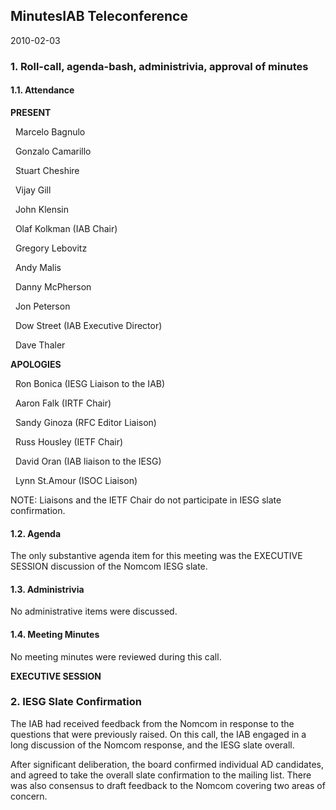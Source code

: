 
MinutesIAB Teleconference
-------------------------


2010-02-03


### 1. Roll-call, agenda-bash, administrivia, approval of minutes


#### 1.1. Attendance


**PRESENT**  

  Marcelo Bagnulo  

  Gonzalo Camarillo  

  Stuart Cheshire  

  Vijay Gill  

  John Klensin  

  Olaf Kolkman (IAB Chair)  

  Gregory Lebovitz  

  Andy Malis  

  Danny McPherson  

  Jon Peterson  

  Dow Street (IAB Executive Director)  

  Dave Thaler  

**APOLOGIES**  

  Ron Bonica (IESG Liaison to the IAB)  

  Aaron Falk (IRTF Chair)  

  Sandy Ginoza (RFC Editor Liaison)  

  Russ Housley (IETF Chair)  

  David Oran (IAB liaison to the IESG)  

  Lynn St.Amour (ISOC Liaison)


NOTE: Liaisons and the IETF Chair do not participate in IESG slate confirmation.


#### 1.2. Agenda


The only substantive agenda item for this meeting was the EXECUTIVE SESSION discussion of the Nomcom IESG slate.


#### 1.3. Administrivia


No administrative items were discussed.


#### 1.4. Meeting Minutes


No meeting minutes were reviewed during this call.


**EXECUTIVE SESSION**


### 2. IESG Slate Confirmation


The IAB had received feedback from the Nomcom in response to the questions that were previously raised. On this call, the IAB engaged in a long discussion of the Nomcom response, and the IESG slate overall.


After significant deliberation, the board confirmed individual AD candidates, and agreed to take the overall slate confirmation to the mailing list. There was also consensus to draft feedback to the Nomcom covering two areas of concern.


